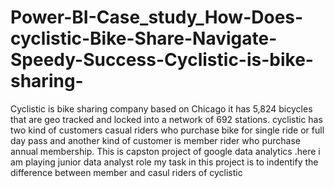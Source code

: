 # Power-BI-Case_study_How-Does-cyclistic-Bike-Share-Navigate-Speedy-Success-Cyclistic-is-bike-sharing-
Cyclistic is bike sharing company based on Chicago it has 5,824 bicycles that are geo tracked and locked into a network of 692 stations.  cyclistic has two kind of customers casual riders who purchase bike for single ride or full day pass and another kind of customer is member rider who purchase annual membership.  This is capston project of google data analytics .here i am playing junior data analyst role my task in this project is to indentify the difference between member and casul riders of cyclistic
